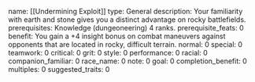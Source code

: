 name: [[Undermining Exploit]]
type: General
description: Your familiarity with earth and stone gives you a distinct advantage on rocky battlefields.
prerequisites: Knowledge (dungeoneering) 4 ranks.
prerequisite_feats: 0
benefit: You gain a +4 insight bonus on combat maneuvers against opponents that are located in rocky, difficult terrain.
normal: 0
special: 0
teamwork: 0
critical: 0
grit: 0
style: 0
performance: 0
racial: 0
companion_familiar: 0
race_name: 0
note: 0
goal: 0
completion_benefit: 0
multiples: 0
suggested_traits: 0
